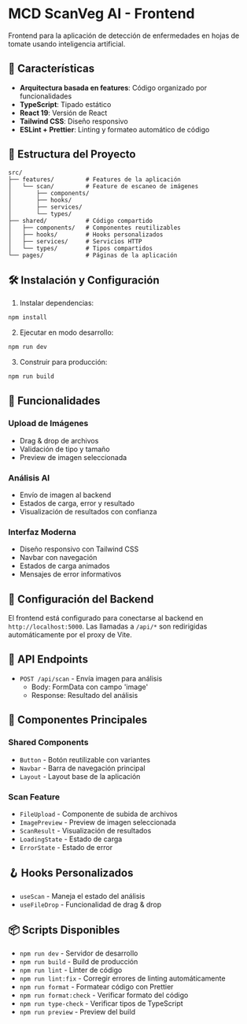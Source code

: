 # MCD ScanVeg AI - Frontend

Frontend para la aplicación de detección de enfermedades en hojas de tomate usando inteligencia artificial.

## 🚀 Características

- **Arquitectura basada en features**: Código organizado por funcionalidades
- **TypeScript**: Tipado estático
- **React 19**: Versión de React
- **Tailwind CSS**: Diseño responsivo
- **ESLint + Prettier**: Linting y formateo automático de código

## 📁 Estructura del Proyecto

```
src/
├── features/         # Features de la aplicación
│   └── scan/         # Feature de escaneo de imágenes
│       ├── components/
│       ├── hooks/
│       ├── services/
│       └── types/
├── shared/           # Código compartido
│   ├── components/   # Componentes reutilizables
│   ├── hooks/        # Hooks personalizados
│   ├── services/     # Servicios HTTP
│   └── types/        # Tipos compartidos
└── pages/            # Páginas de la aplicación
```

## 🛠️ Instalación y Configuración

1. Instalar dependencias:

```bash
npm install
```

2. Ejecutar en modo desarrollo:

```bash
npm run dev
```

3. Construir para producción:

```bash
npm run build
```

## 🎯 Funcionalidades

### Upload de Imágenes

- Drag & drop de archivos
- Validación de tipo y tamaño
- Preview de imagen seleccionada

### Análisis AI

- Envío de imagen al backend
- Estados de carga, error y resultado
- Visualización de resultados con confianza

### Interfaz Moderna

- Diseño responsivo con Tailwind CSS
- Navbar con navegación
- Estados de carga animados
- Mensajes de error informativos

## 🔧 Configuración del Backend

El frontend está configurado para conectarse al backend en `http://localhost:5000`. Las llamadas a `/api/*` son redirigidas automáticamente por el proxy de Vite.

## 📡 API Endpoints

- `POST /api/scan` - Envía imagen para análisis
  - Body: FormData con campo 'image'
  - Response: Resultado del análisis

## 🎨 Componentes Principales

### Shared Components

- `Button` - Botón reutilizable con variantes
- `Navbar` - Barra de navegación principal
- `Layout` - Layout base de la aplicación

### Scan Feature

- `FileUpload` - Componente de subida de archivos
- `ImagePreview` - Preview de imagen seleccionada
- `ScanResult` - Visualización de resultados
- `LoadingState` - Estado de carga
- `ErrorState` - Estado de error

## 🪝 Hooks Personalizados

- `useScan` - Maneja el estado del análisis
- `useFileDrop` - Funcionalidad de drag & drop

## 📦 Scripts Disponibles

- `npm run dev` - Servidor de desarrollo
- `npm run build` - Build de producción
- `npm run lint` - Linter de código
- `npm run lint:fix` - Corregir errores de linting automáticamente
- `npm run format` - Formatear código con Prettier
- `npm run format:check` - Verificar formato del código
- `npm run type-check` - Verificar tipos de TypeScript
- `npm run preview` - Preview del build

